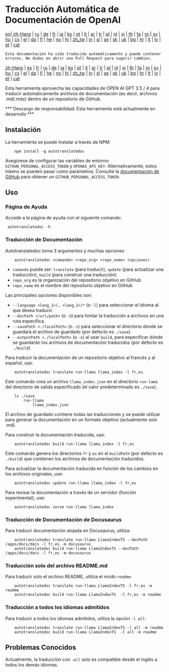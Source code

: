 
# Traducción Automática de Documentación de OpenAI

[en](../README.md)| [zh-Hans](/i18n/README_zh-Hans.md) | [ru](/i18n/README_ru.md) | [de](/i18n/README_de.md) | [fr](/i18n/README_fr.md) | [ja](/i18n/README_ja.md) | [ko](/i18n/README_ko.md) | [pt](/i18n/README_pt.md) | [it](/i18n/README_it.md) | [ar](/i18n/README_ar.md) | [tr](/i18n/README_tr.md) | [pl](/i18n/README_pl.md) | [nl](/i18n/README_nl.md) | [vi](/i18n/README_vi.md) | [th](/i18n/README_th.md) | [fa](/i18n/README_fa.md) | [ro](/i18n/README_ro.md) | [sv](/i18n/README_sv.md) | [hu](/i18n/README_hu.md) | [cs](/i18n/README_cs.md) | [el](/i18n/README_el.md) | [da](/i18n/README_da.md) | [fi](/i18n/README_fi.md) | [he](/i18n/README_he.md) | [no](/i18n/README_no.md) | [hi](/i18n/README_hi.md) | [zh_tw](/i18n/README_zh_tw.md) | [in](/i18n/README_in.md) | [sl](/i18n/README_sl.md) | [se](/i18n/README_se.md) | [sk](/i18n/README_sk.md) | [uk](/i18n/README_uk.md) | [bg](/i18n/README_bg.md) | [hr](/i18n/README_hr.md) | [lt](/i18n/README_lt.md) | [lv](/i18n/README_lv.md) | [et](/i18n/README_et.md) | [cat](/i18n/README_cat.md) 

```Esta documentación ha sido traducida automáticamente y puede contener errores. No dudes en abrir una Pull Request para sugerir cambios.```


 [zh-Hans](/i18n/README_zh-Hans.md) | [es](/i18n/README_es.md) |  [fr](/i18n/README_es.md) | [ru](/i18n/README_ru.md) | [de](/i18n/README_de.md) | [ja](/i18n/README_ja.md) | [ko](/i18n/README_ko.md) | [pt](/i18n/README_pt.md) | [it](/i18n/README_it.md) | [ar](/i18n/README_ar.md) | [tr](/i18n/README_tr.md) | [pl](/i18n/README_pl.md) | [nl](/i18n/README_nl.md) | [vi](/i18n/README_vi.md) | [th](/i18n/README_th.md) | [fa](/i18n/README_fa.md) | [ro](/i18n/README_ro.md) | [sv](/i18n/README_sv.md) | [hu](/i18n/README_hu.md) | [cs](/i18n/README_cs.md) | [el](/i18n/README_el.md) | [da](/i18n/README_da.md) | [fi](/i18n/README_fi.md) | [he](/i18n/README_he.md) | [no](/i18n/README_no.md) | [hi](/i18n/README_hi.md) | [zh_tw](/i18n/README_zh_tw.md) | [in](/i18n/README_in.md) | [sl](/i18n/README_sl.md) | [se](/i18n/README_se.md) | [sk](/i18n/README_sk.md) | [uk](/i18n/README_uk.md) | [bg](/i18n/README_bg.md) | [hr](/i18n/README_hr.md) | [lt](/i18n/README_lt.md) | [lv](/i18n/README_lv.md) | [et](/i18n/README_et.md) | [cat](/i18n/README_cat.md) 

Esta herramienta aprovecha las capacidades de OPEN AI GPT 3.5 / 4 para traducir automáticamente archivos de documentación (es decir, archivos .md/.mdx) dentro de un repositorio de GitHub.

*** Descargo de responsabilidad: Esta herramienta está actualmente en desarrollo ***


## Instalación 

La herramienta se puede instalar a través de NPM:


```
    npm install -g autotranslatedoc
```

Asegúrese de configurar las variables de entorno: `GITHUB_PERSONAL_ACCESS_TOKEN` y `OPENAI_API_KEY`. Alternativamente, estos tokens se pueden pasar como parámetros. Consulte la [documentación de GitHub](https://docs.github.com/en/github/authenticating-to-github/creating-a-personal-access-token) para obtener un `GITHUB_PERSONAL_ACCESS_TOKEN`.
## Uso


### Página de Ayuda
Accede a la página de ayuda con el siguiente comando:
```
 autotranslatedoc -h
```
### Traducción de Documentación

Autotranslatedoc toma 3 argumentos y muchas opciones

```
    autotranslatedoc <comando> <repo_org> <repo_name> (opciones)
```

- ```comando``` puede ser: ```translate``` (para traducir), ```update``` (para actualizar una traducción), ```build``` (para construir una traducción)
- ```repo_org``` es la organización del repositorio objetivo en GitHub
- ```repo_name``` es el nombre del repositorio objetivo en GitHub

Las principales opciones disponibles son:

- ```--language <lang_1>(, <lang_2>)*``` (o ```-l```) para seleccionar el idioma al que desea traducir.
- ```--docPath </url/path>``` (o ```-d```) para limitar la traducción a archivos en una ruta específica.
- ```--savePath <./localPath>``` (o ```-s```) para seleccionar el directorio donde se guardará el archivo de guardado (por defecto es ```./save```).
- ```--outputPath <./localPath>``` (o ```-o```) al usar ```build```, para especificar dónde se guardarán los archivos de documentación traducidos (por defecto es ```./build```)



Para traducir la documentación de un repositorio objetivo al francés y al español, use:
```
    autotranslatedoc translate run-llama llama_index -l fr,es
```


Este comando crea un archivo `llama_index.json` en el directorio `run-lama` del directorio de salida especificado (el valor predeterminado es `./save`).
```
    ls ./save
        run-llama
            llama_index.json 
```
El archivo de guardado contiene todas las traducciones y se puede utilizar para generar la documentación en un formato objetivo (actualmente solo .md).

Para construir la documentación traducida, use:

```
    autotranslatedoc build run-llama llama_index -l fr,es
```


Este comando genera los directorios `fr` y `es` en el `buildPath` (por defecto es `./build`) que contienen los archivos de documentación traducidos.

Para actualizar la documentación traducida en función de los cambios en los archivos originales, use:

```
    autotranslatedoc update run-llama llama_index -l fr,es
```


Para revisar la documentación a través de un servidor (función experimental), use:
```
    autotranslatedoc serve run-llama llama_index
```
### Traducción de Documentación de Docusaurus

Para traducir documentación alojada en Docusaurus, utiliza:

```
    autotranslatedoc translate run-llama LlamaIndexTS --docPath /apps/docs/docs -l fr,es -m docusaurus
    autotranslatedoc build run-llama LlamaIndexTS --docPath /apps/docs/docs -l fr,es -m docusaurus
```
### Traducción solo del archivo README.md

Para traducir solo el archivo README, utiliza el modo `readme`:

```
    autotranslatedoc translate run-llama LlamaIndexTS -l fr,es -m readme
    autotranslatedoc build run-llama LlamaIndexTS  -l fr,es -m readme
```
### Traducción a todos los idiomas admitidos

Para traducir a todos los idiomas admitidos, utiliza la opción `-l all`:

```
    autotranslatedoc translate run-llama LlamaIndexTS -l all -m readme
    autotranslatedoc build run-llama LlamaIndexTS  -l all -m readme
```
## Problemas Conocidos

Actualmente, la traducción con `-all` solo es compatible desde el inglés a todos los demás idiomas.
